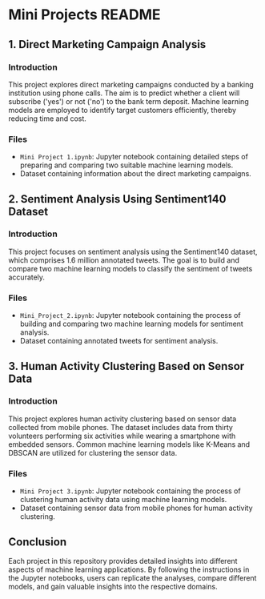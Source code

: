 # Mini Projects README

## 1. Direct Marketing Campaign Analysis

### Introduction
This project explores direct marketing campaigns conducted by a banking institution using phone calls. The aim is to predict whether a client will subscribe ('yes') or not ('no') to the bank term deposit. Machine learning models are employed to identify target customers efficiently, thereby reducing time and cost.

### Files
- `Mini Project 1.ipynb`: Jupyter notebook containing detailed steps of preparing and comparing two suitable machine learning models.
- Dataset containing information about the direct marketing campaigns. 

## 2. Sentiment Analysis Using Sentiment140 Dataset

### Introduction
This project focuses on sentiment analysis using the Sentiment140 dataset, which comprises 1.6 million annotated tweets. The goal is to build and compare two machine learning models to classify the sentiment of tweets accurately.

### Files
- `Mini_Project_2.ipynb`: Jupyter notebook containing the process of building and comparing two machine learning models for sentiment analysis.
- Dataset containing annotated tweets for sentiment analysis.

## 3. Human Activity Clustering Based on Sensor Data

### Introduction
This project explores human activity clustering based on sensor data collected from mobile phones. The dataset includes data from thirty volunteers performing six activities while wearing a smartphone with embedded sensors. Common machine learning models like K-Means and DBSCAN are utilized for clustering the sensor data.

### Files
- `Mini Project 3.ipynb`: Jupyter notebook containing the process of clustering human activity data using machine learning models.
- Dataset containing sensor data from mobile phones for human activity clustering.

## Conclusion
Each project in this repository provides detailed insights into different aspects of machine learning applications. By following the instructions in the Jupyter notebooks, users can replicate the analyses, compare different models, and gain valuable insights into the respective domains.
